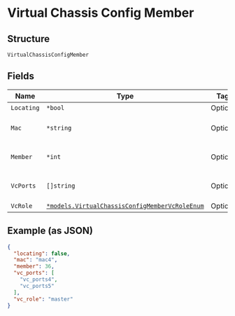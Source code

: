 
# Virtual Chassis Config Member

## Structure

`VirtualChassisConfigMember`

## Fields

| Name | Type | Tags | Description |
|  --- | --- | --- | --- |
| `Locating` | `*bool` | Optional | - |
| `Mac` | `*string` | Optional | fpc0, same as the mac of device_id |
| `Member` | `*int` | Optional | to create a preprovisionned virtual chassis |
| `VcPorts` | `[]string` | Optional | **Constraints**: *Unique Items Required* |
| `VcRole` | [`*models.VirtualChassisConfigMemberVcRoleEnum`](../../doc/models/virtual-chassis-config-member-vc-role-enum.md) | Optional | - |

## Example (as JSON)

```json
{
  "locating": false,
  "mac": "mac4",
  "member": 36,
  "vc_ports": [
    "vc_ports4",
    "vc_ports5"
  ],
  "vc_role": "master"
}
```


